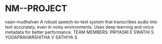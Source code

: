 # NM--PROJECT
naan-mudhalvan A robust speech-to-text system that transcribes audio into text accurately, even in noisy environments. Uses deep learning and voice metadata for better performance.  TEAM MEMBERS: PRIYASRI E SWATHI S YOGAPRAHARSHITHA V SATHIYA S
